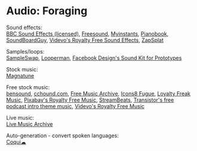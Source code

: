 # Audio: Foraging

Sound effects:  
[BBC Sound Effects (licensed)](http://bbcsfx.acropolis.org.uk/),
[Freesound](https://freesound.org/),
[Myinstants](https://www.myinstants.com/),
[Pianobook](https://www.pianobook.co.uk/),
[SoundBoardGuy](https://soundboardguy.com/),
[Videvo's Royalty Free Sound Effects](https://www.videvo.net/royalty-free-sound-effects/),
[ZapSplat](https://www.zapsplat.com/)

Samples/loops:  
[SampleSwap](https://sampleswap.org/),
[Looperman](https://www.looperman.com/),
[Facebook Design's Sound Kit for Prototypes](https://facebook.design/soundkit)

Stock music:  
[Magnatune](http://magnatune.com/)

Free stock music:  
[bensound](https://www.bensound.com/),
[cchound.com](https://cchound.com/),
[Free Music Archive](https://freemusicarchive.org/),
[Icons8 Fugue](https://icons8.com/music),
[Loyalty Freak Music](https://loyaltyfreakmusic.com/),
[Pixabay's Royalty Free Music](https://pixabay.com/music/),
[StreamBeats](https://www.senpai.tv/streambeats/),
[Transistor's free podcast intro theme music](https://transistor.fm/free-podcast-intro-music/),
[Videvo's Royalty Free Music](https://www.videvo.net/royalty-free-music/)

Live music:  
[Live Music Archive](https://archive.org/details/etree)

Auto-generation - convert spoken languages:  
[Coqui☁](https://coqui.ai/)
